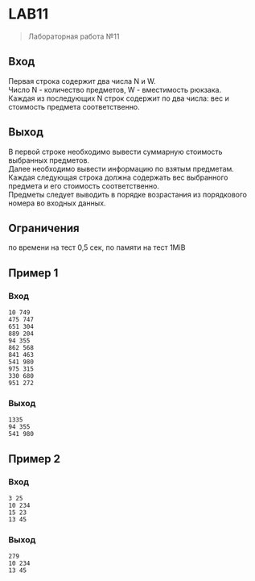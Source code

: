 # LAB11
> Лабораторная работа №11
## Вход
Первая строка содержит два числа N и W.  
Число N - количество предметов, W - вместимость рюкзака.  
Каждая из последующих N строк содержит по два числа: вес и стоимость предмета соответственно.  
## Выход
В первой строке необходимо вывести суммарную стоимость выбранных предметов.  
Далее необходимо вывести информацию по взятым предметам.  
Каждая следующая строка должна содержать вес выбранного предмета и его стоимость соответственно.  
Предметы следует выводить в порядке возрастания из порядкового номера во входных данных.  
## Ограничения
по времени на тест 0,5 сек, по памяти на тест 1MiB
## Пример 1
### Вход
```
10 749
475 747
651 304
889 204
94 355
862 568
841 463
541 980
975 315
330 680
951 272
```
### Выход
```
1335
94 355
541 980
```
## Пример 2
### Вход
```
3 25
10 234
15 23
13 45
```
### Выход
```
279
10 234
13 45
```
